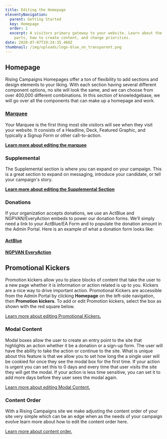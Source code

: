```yaml
---
title: Editing the Homepage
eleventyNavigation:
  parent: Getting Started
  key: Homepage
  order: 1
  excerpt: A visitors primary gateway to your website. Learn about the homepage
    parts, how to create content, and change priorities.
date: 2020-07-07T19:24:35.460Z
thumbnail: /img/uploads/logo-blue_on_transparent.png
---
```

## Homepage

Rising Campaigns Homepages offer a ton of flexibility to add sections and design elements to your liking. With each section having several different component options, no site will look the same, and we can choose from over 400,000 different combinations.  In this section of knowledgebase, we will go over all the components that can make up a homepage and work. 

### [Marquee](https://docs.risingcampaigns.com/articles/editing-the-marquee/)

Your Marquee is the first thing most site visitors will see when they visit your website. It consists of a Headline, Deck, Featured Graphic, and typically a Signup Form or other call-to-action. 

**[Learn more about editing the marquee](https://docs.risingcampaigns.com/articles/editing-the-marquee/)**

### Supplemental

The Supplemental section is where you can expand on your campaign. This is a great section to expand on messaging, introduce your candidate, or tell your campaign's story. 

**[Learn more about editing the Supplemental Section](https://docs.risingcampaigns.com/articles/editing-the-supplmenetal/)**

### Donations

If your organization accepts donations, we use an ActBlue and NGPVAN/EveryAction embeds to power our donation forms. We’ll simply need a link to your ActBlue/EA Form and to populate the donation amount in the Admin Portal. Here is an example of what a donation form looks like:

#### [ActBlue](/articles/editing-donation-on-the-homepage/#actblue)

#### [NGPVAN EveryAction](/articles/editing-donation-on-the-homepage/#ngpvan-everyaction)

## Promotional Kickers

Promotion kickers allow you to place blocks of content that take the user to a new page whether it is information or action related is up to you. Kickers are a nice way to drive important action. Promotional Kickers are accessible from the Admin Portal by clicking **Homepage** on the left-side navigation, then **Promotion kickers**. To add or edit Promotion kickers, select the box as shown with the red square below.

[Learn more about editing Promotional Kickers.](https://docs.risingcampaigns.com/articles/editing-the-promotional-kickers/)

### Modal Content

Modal boxes allow the user to create an entry point to the site that highlights an action whether it be a donation or a sign-up form. The user will have the ability to take the action or continue to the site. What is unique about this feature is that we allow you to set how long the a single user will be cookied for once they see the modal box for the first time. If your action is urgent you can set this to 0 days and every time that user visits the site they will get the modal. If your action is less time sensitive, you can set it to add more days before they user sees the modal again. [](https://docs.risingcampaigns.com/articles/editing-modal-content/)

[Learn more about editing Modal Content.](https://docs.risingcampaigns.com/articles/editing-modal-content/)

### Content Order

With a Rising Campaigns site we make adjusting the content order of your site very simple which can be an edge when as the needs of your campaign evolve learn more about how to edit the content order here.

[Learn more about content order.](https://docs.risingcampaigns.com/articles/editing-content-order/)